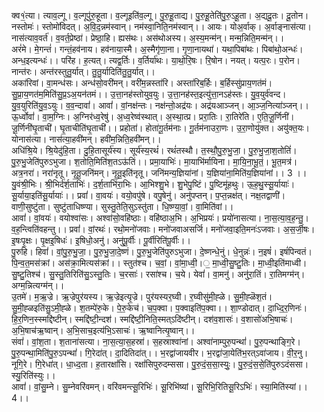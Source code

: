 

  
क्व१॒॑त्या। त्याव॒ल्गू। व॒ल्गूपु॑रु॒हूता। व॒ल्गूइति॑व॒ल्गू। पु॒रु॒हू॒ताद्य। पु॒रु॒हू॒तेति॑पु॒रु॒ऽहू॒ता। अ॒द्यदू॒तः। दू॒तोन। नस्तोमः॑। स्तोमो॑विदत्। अ॒वि॒द॒न्नम॑स्वान्। नम॑स्वा॒निति॒नम॑स्वान्।। आयः। योअ॒र्वाक्। अ॒र्वाङ्नास॑त्या। नास॑त्याव॒वर्त॑। व॒वर्त॒प्रेष्ठा॑। प्रेष्ठा॒हि। ह्यस॑थः। अस॑थोअस्य। अ॒स्य॒मन्म॑न्। मन्म॒न्निति॒मन्म॑न्।।  
अरं॑मे। मे॒गन्तं॑। गन्तं॒हव॑नाय। हव॑नाया॒स्मै। अ॒स्मैगृ॑णा॒ना। गृ॒णा॒नायथा॑। यथा॒पिबा॑थः। पिबा॑थो॒अन्धः॑। अन्ध॒इत्यन्धः॑।। परि॑ह। ह॒त्यत्। त्यद्व॒र्तिः। व॒र्तिर्या॑थः। या॒थो॒रि॒षः। रि॒षोन। नयत्। यत्प॒रः। प॒रोन। नान्त॑रः। अन्त॑रस्तुतु॒र्यात्। तु॒तु॒र्यादिति॑तु॒तु॒र्यात्।।  
अका॑रिवां। वा॒मन्ध॑सः। अन्ध॑सो॒वरी॑मन्। वरी॑म॒न्नस्ता॑रि। अस्ता॑रिब॒र्हिः। ब॒र्हिस्सु॑प्राय॒णत॑मं। सु॒प्रा॒य॒णत॑म॒मिति॑सु॒प्र॒ऽअ॒यन॑तमं।। उ॒त्ता॒नह॑स्तोयुव॒युः। उ॒त्ता॒नह॑स्त॒इत्यु॑त्ता॒नऽह॑स्तः। यु॒व॒युर्व॑वन्द। यु॒व॒युरिति॑यु॒व॒ऽयुः। व॒व॒न्दावां॑। आवां॑। वां॒नक्ष॑न्तः। नक्ष॑न्तो॒अद्र॑यः। अद्र॑यआञ्जन्। आ॒ञ्ज॒नित्या॑ञ्जन्।।  
ऊ॒र्ध्वोवां॑। वा॒म॒ग्निः। अ॒ग्निर॑ध्व॒रेषु॑। अ॒ध्व॒रेष्व॑स्थात्। अ॒स्था॒त्प्र। प्ररा॒तिः। रा॒तिरे॑ति। ए॒ति॒जू॒र्णिनी॑। जू॒र्णिनी॑घृ॒ताची॑। घृ॒ताचीति॑घृ॒ताची॑।। प्रहोता॑। होता॑गू॒र्तम॑नाः। गू॒र्तम॑नाउरा॒णः। उ॒रा॒णोयु॑क्त। अयु॑क्त॒यः। योनास॑त्या। नास॑त्या॒हवी॑मन्। हवी॑म॒न्निति॒हवी॑मन्।।  
अधि॑श्रि॒ये। श्रि॒येदु॑हि॒ता। दु॒हि॒तासूर्य॑स्य। सूर्य॑स्य॒रथं॑। रथं॑तस्थौ। त॒स्थौ॒पु॒रु॒भु॒जा॒। पु॒रु॒भु॒जा॒श॒तोतिं॑। पु॒रु॒भु॒जेति॑पुरुऽभुजा। श॒तोति॒मिति॑श॒तऽऊ॑तिं।। प्रमा॒याभिः॑। मा॒याभि॑र्मायिना। मा॒यि॒ना॒भू॒तं॒। भू॒त॒मत्र॑। अत्र॒नरा॑। नरा॑नृतू। नृ॒तू॒जनि॑मन्। नृ॒तू॒इति॑नृतू। जनि॑मन्य॒ज्ञिया॑नां। य॒ज्ञिया॑ना॒मिति॑य॒ज्ञिया॑नां।। 3 ।।  
यु॒वंश्री॒भिः। श्री॒भिर्द॑र्श॒ताभिः॑। द॒र्श॒ताभि॑रा॒भिः। आ॒भिश्शु॒भे। शु॒भेपु॒ष्टिं। पु॒ष्टिमू॑हथुः। ऊ॒ह॒थु॒स्सू॒र्यायाः॑। सू॒र्याया॒इति॑सू॒र्यायाः॑।। प्रवां॑। वा॒वयः॑। वयो॒वपु॑षे। वपु॒षेनु॑। अनु॑पप्तन्। प॒प्त॒न्नक्ष॑त्। नक्ष॒तद्वाणी॑। वाणी॒सुष्टु॑ता। सुष्टु॑ताधिष्ण्या। सुस्तु॒तेति॒सुऽस्तु॑ता। धि॒ष्ण्या॒वां॒। वा॒मिति॑वां।।  
आवां॑। वां॒वयः॑। वयोश्वा॑सः। अश्वा॑सो॒वहि॑ष्ठाः। वहि॑ष्ठाअ॒भि। अ॒भिप्रयः॑। प्रयो॑नासत्या। ना॒स॒त्या॒व॒ह॒न्तु॒। व॒ह॒न्त्विति॑वहन्तु।। प्रवां॑। वां॒रथः॑। रथो॒मनो॑जवाः। मनो॑जवाअसर्जि। मनो॑जवा॒इति॒मनः॑ऽजवाः। अ॒स॒र्जी॒षः। इ॒षःपृ॒क्षः। पृ॒क्षइ॒षिधः॑। इ॒षिधो॒अनु॑। अनु॑पू॒र्वीः। पू॒र्वीरिति॑पू॒र्वीः।।  
पु॒रुहि। हिवां॑। वां॒पु॒रु॒भु॒जा॒। पु॒रु॒भु॒जा॒दे॒ष्णं। पु॒रु॒भु॒जेति॑पुरुऽभुजा। दे॒ष्णन्धे॒नुं। धे॒नुन्नः॑। न॒इषं॑। इषं॑पिन्वतं। पि॒न्व॒त॒मस॑क्रां। अस॑क्रा॒मित्यस॑क्रां।। स्तुत॑श्च। च॒वां॒। वां॒मा॒ध्वी॒।॒ मा॒ध्वी॒सु॒ष्टु॒तिः। मा॒ध्वी॒इति॑माध्वी। सु॒ष्टु॒तिश्च॑। सु॒स्तु॒तिरिति॑सु॒ऽस्तु॒तिः। च॒रसाः॑। रसा॑श्च। च॒ये। येवां॑। वा॒मनु॑। अनु॑रा॒तिं। रा॒तिमग्म॑न्। अग्म॒न्नित्यग्म॑न्।।  
उ॒तमे॑। म॒ऋ॒ज्रे। ऋ॒ज्रेपुर॑यस्य। ऋ॒ज्रेइत्यृ॒ज्रे। पुर॑यस्यर॒घ्वी। र॒घ्वीसु॑मी॒ह्ळे। सु॒मी॒ह्ळॆश॒तं। सु॒मी॒ह्ळइति॑सु॒ऽमी॒ह्ळे। श॒तम्पे॑रु॒के। पे॒रु॒केच॑। च॒प॒क्वा। प॒क्वाइति॑प॒क्वा।। शा॒ण्डोदात्। दा॒ध्दि॒र॒णिनः॑। हि॒र॒णिन॒स्स्मद्दि॑ष्टीन्। स्मद्दि॑ष्टी॒न्दश॑। स्मद्दि॑ष्टी॒निति॒स्मत्ऽदि॑ष्टीन्। दश॑व॒शासः॑। व॒शासो॑अभि॒षाचः॑। अ॒भि॒षाच॑ऋ॒ष्वान्। अ॒भि॒साच॒इत्य॑भि॒ऽसाचः॑। ऋ॒ष्वानित्यृ॒ष्वान्।।  
संवां॑। वां॒श॒ता। श॒ताना॑सत्या। ना॒स॒त्या॒स॒हस्रा॑। स॒हस्राश्वा॑नां। अश्वा॑नाम्पुरु॒पन्थां॑। पु॒रु॒पन्थाङ्गि॒रे। पु॒रु॒पन्था॒मिति॑पु॒रु॒ऽपन्थां॑। गि॒रेदा॑त्। दा॒दितिदा॑त्।। भ॒रद्वा॑जायवीर। भ॒रद्वा॑जा॒येति॑भ॒रत्ऽवा॑जाय। वी॒र॒नु। नूगि॒रे। गि॒रेधा॑त्। धा॒ध्द॒ता। ह॒तारक्षां॑सि। रक्षां॑सिपुरुदम्ससा। पु॒रु॒दं॒स॒सा॒स्युः॒। पु॒रु॒दं॒स॒से॒ति॑पुरुऽदंससा। स्यु॒रिति॑स्युः।।  
आवां॑। वां॒सु॒म्ने। सु॒म्नेवरि॑वमन्। वरि॑वमन्त्सू॒रिभिः॑। सू॒रिभि॑ष्यां। सू॒रिभि॒रितिसू॒रिऽभिः॑। स्या॒मिति॑स्यां।। 4।।  
